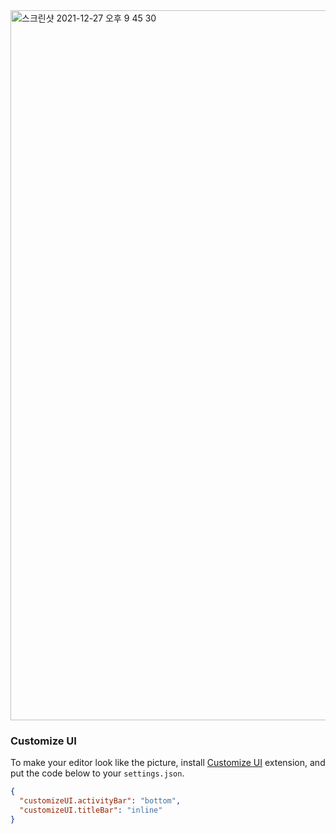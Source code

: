 <img width="1136" alt="스크린샷 2021-12-27 오후 9 45 30" src="https://user-images.githubusercontent.com/49771744/147473329-014754ff-73a4-4c07-8a6a-ff78ba0f39b3.png">

### Customize UI

To make your editor look like the picture, install [Customize UI](https://marketplace.visualstudio.com/items?itemName=iocave.customize-ui) extension, and put the code below to your `settings.json`.

```json
{
  "customizeUI.activityBar": "bottom",
  "customizeUI.titleBar": "inline"
}
```
